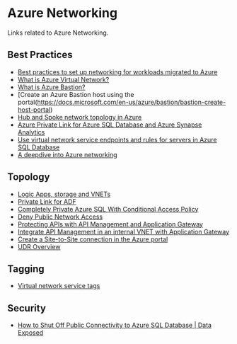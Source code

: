 # Azure Networking
Links related to Azure Networking.

## Best Practices
- [Best practices to set up networking for workloads migrated to Azure](https://docs.microsoft.com/en-us/azure/cloud-adoption-framework/migrate/azure-best-practices/migrate-best-practices-networking)
- [What is Azure Virtual Network?](https://docs.microsoft.com/en-us/azure/virtual-network/virtual-networks-overview)
- [What is Azure Bastion?](https://docs.microsoft.com/en-us/azure/bastion/bastion-overview)
- [Create an Azure Bastion host using the portal(https://docs.microsoft.com/en-us/azure/bastion/bastion-create-host-portal)
- [Hub and Spoke network topology in Azure](https://purple.telstra.com.au/blog/hub-and-spoke-network-topology-in-azure)
- [Azure Private Link for Azure SQL Database and Azure Synapse Analytics](https://docs.microsoft.com/en-gb/azure/azure-sql/database/private-endpoint-overview)
- [Use virtual network service endpoints and rules for servers in Azure SQL Database](https://docs.microsoft.com/en-us/azure/azure-sql/database/vnet-service-endpoint-rule-overview)
- [A deepdive into Azure networking](https://www.slideshare.net/kvaes/a-deepdive-into-azure-networking?qid=af8941ed-d2b2-43ea-9424-aaae606e66d1&v=&b=&from_search=1)

## Topology
- [Logic Apps, storage and VNETs](http://mikaelsand.se/2019/11/logic-apps-storage-and-vnets/)
- [Private Link for ADF](https://adfdocs.blob.core.windows.net/docs/ADF%20PLS%20Public%20Doc.pdf)
- [Completely Private Azure SQL With Conditional Access Policy](https://techcommunity.microsoft.com/t5/azure-architecture-blog/completely-private-azure-sql-with-conditional-access-policy/ba-p/1616128)
- [Deny Public Network Access](https://docs.microsoft.com/en-gb/azure/azure-sql/database/connectivity-settings#deny-public-network-access)
- [Protecting APIs with API Management and Application Gateway](https://fabriciosanchez-en.azurewebsites.net/protecting-apis-with-api-management-and-application-gateway/)
- [Integrate API Management in an internal VNET with Application Gateway](https://github.com/andrew-kelleher/AzureAPIMAppGW)
- [Create a Site-to-Site connection in the Azure portal](https://docs.microsoft.com/en-us/azure/vpn-gateway/vpn-gateway-howto-site-to-site-resource-manager-portal)
- [UDR Overview](https://docs.microsoft.com/en-us/azure/virtual-network/virtual-networks-udr-overview)

## Tagging
- [Virtual network service tags](https://docs.microsoft.com/en-us/azure/virtual-network/service-tags-overview)

## Security
- [How to Shut Off Public Connectivity to Azure SQL Database | Data Exposed](https://www.youtube.com/watch?v=9JVNX2JCmDQ)